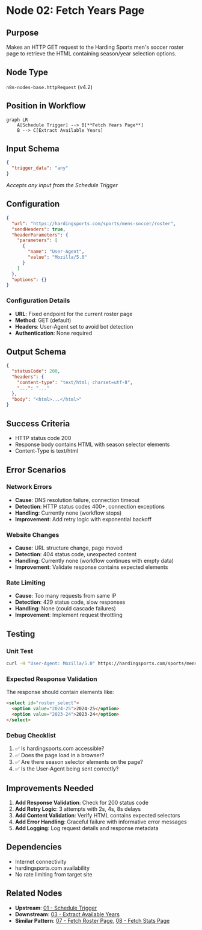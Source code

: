# Node 02: Fetch Years Page

## Purpose
Makes an HTTP GET request to the Harding Sports men's soccer roster page to retrieve the HTML containing season/year selection options.

## Node Type
`n8n-nodes-base.httpRequest` (v4.2)

## Position in Workflow
```mermaid
graph LR
    A[Schedule Trigger] --> B[**Fetch Years Page**]
    B --> C[Extract Available Years]
```

## Input Schema
```json
{
  "trigger_data": "any" 
}
```
*Accepts any input from the Schedule Trigger*

## Configuration
```json
{
  "url": "https://hardingsports.com/sports/mens-soccer/roster",
  "sendHeaders": true,
  "headerParameters": {
    "parameters": [
      {
        "name": "User-Agent",
        "value": "Mozilla/5.0"
      }
    ]
  },
  "options": {}
}
```

### Configuration Details
- **URL**: Fixed endpoint for the current roster page
- **Method**: GET (default)
- **Headers**: User-Agent set to avoid bot detection
- **Authentication**: None required

## Output Schema
```json
{
  "statusCode": 200,
  "headers": {
    "content-type": "text/html; charset=utf-8",
    "...": "..."
  },
  "body": "<html>...</html>"
}
```

## Success Criteria
- HTTP status code 200
- Response body contains HTML with season selector elements
- Content-Type is text/html

## Error Scenarios

### Network Errors
- **Cause**: DNS resolution failure, connection timeout
- **Detection**: HTTP status codes 400+, connection exceptions
- **Handling**: Currently none (workflow stops)
- **Improvement**: Add retry logic with exponential backoff

### Website Changes
- **Cause**: URL structure change, page moved
- **Detection**: 404 status code, unexpected content
- **Handling**: Currently none (workflow continues with empty data)
- **Improvement**: Validate response contains expected elements

### Rate Limiting
- **Cause**: Too many requests from same IP
- **Detection**: 429 status code, slow responses
- **Handling**: None (could cascade failures)
- **Improvement**: Implement request throttling

## Testing

### Unit Test
```bash
curl -H "User-Agent: Mozilla/5.0" https://hardingsports.com/sports/mens-soccer/roster
```

### Expected Response Validation
The response should contain elements like:
```html
<select id="roster_select">
  <option value="2024-25">2024-25</option>
  <option value="2023-24">2023-24</option>
</select>
```

### Debug Checklist
1. ✅ Is hardingsports.com accessible?
2. ✅ Does the page load in a browser?
3. ✅ Are there season selector elements on the page?
4. ✅ Is the User-Agent being sent correctly?

## Improvements Needed
1. **Add Response Validation**: Check for 200 status code
2. **Add Retry Logic**: 3 attempts with 2s, 4s, 8s delays
3. **Add Content Validation**: Verify HTML contains expected selectors
4. **Add Error Handling**: Graceful failure with informative error messages
5. **Add Logging**: Log request details and response metadata

## Dependencies
- Internet connectivity
- hardingsports.com availability
- No rate limiting from target site

## Related Nodes
- **Upstream**: [01 - Schedule Trigger](01-schedule-trigger.md)
- **Downstream**: [03 - Extract Available Years](03-extract-available-years.md)
- **Similar Pattern**: [07 - Fetch Roster Page](07-fetch-roster-page.md), [08 - Fetch Stats Page](08-fetch-stats-page.md)